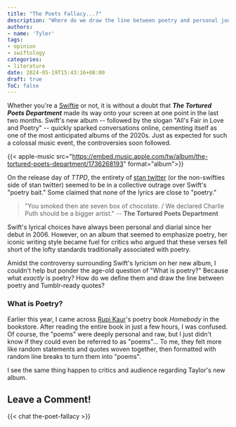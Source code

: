 ```yaml
---
title: "The Poets Fallacy...?"
description: "Where do we draw the line between poetry and personal journaling?"
authors:
- name: 'Tyler'
tags:
- opinion
- swiftology
categories:
- literature
date: 2024-05-19T15:43:16+08:00
draft: true
ToC: false
---
```


Whether you're a [Swiftie](https://www.dictionary.com/e/pop-culture/swiftie/) or not, it is without a doubt that ***The Tortured Poets Department*** made its way onto your screen at one point in the last two months. Swift's new album -- followed by the slogan "All's Fair in Love and Poetry" -- quickly sparked conversations online, cementing itself as one of the most anticipated albums of the 2020s. Just as expected for such a colossal music event, the controversies soon followed.

{{< apple-music src="https://embed.music.apple.com/tw/album/the-tortured-poets-department/1736268193" format="album">}}

On the release day of *TTPD*, the entirety of [stan twitter](https://en.wikipedia.org/wiki/Stan_Twitter) (or the non-swifties side of stan twitter) seemed to be in a collective outrage over Swift's "poetry bait." Some claimed that none of the lyrics are close to "poetry."

> "You smoked then ate seven box of chocolate. / We declared Charlie Puth should be a bigger artist." -- **The Tortured Poets Department**

Swift's lyrical choices have always been personal and diarial since her debut in 2006. However, on an album that seemed to emphasize poetry, her iconic writing style became fuel for critics who argued that these verses fell short of the lofty standards traditionally associated with poetry. 

Amidst the controversy surrounding Swift's lyricism on her new album, I couldn't help but ponder the age-old question of "What is poetry?" Because what *exactly* is poetry? How do we define them and draw the line between poetry and Tumblr-ready quotes?

### What is Poetry?

Earlier this year, I came across [Rupi Kaur](https://en.wikipedia.org/wiki/Rupi_Kaur)'s poetry book *Homebody* in the bookstore. After reading the entire book in just a few hours, I was confused. Of course, the "poems" were deeply personal and raw, but I just didn't know if they could even be referred to as "poems"... To me, they felt more like random statements and quotes woven together, then formatted with random line breaks to turn them into "poems".

I see the same thing happen to critics and audience regarding Taylor's new album. 

## Leave a Comment!

{{< chat the-poet-fallacy >}}
